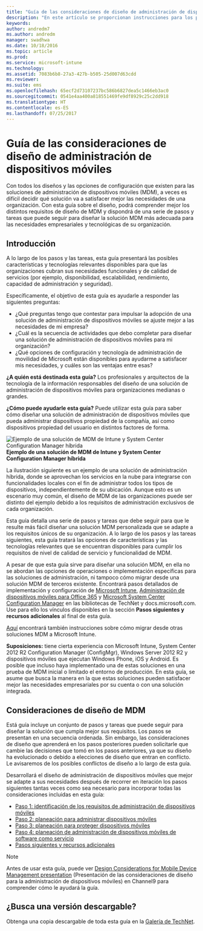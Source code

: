```yaml
---
title: "Guía de las consideraciones de diseño de administración de dispositivos móviles"
description: "En este artículo se proporcionan instrucciones para los profesionales de TI sobre cómo diseñar soluciones de administración de dispositivos móviles (MDM) de Microsoft que se crean en Enterprise Mobility + Security."
keywords: 
author: andredm7
ms.author: andredm
manager: swadhwa
ms.date: 10/18/2016
ms.topic: article
ms.prod: 
ms.service: microsoft-intune
ms.technology: 
ms.assetid: 7083b6b8-27a3-427b-b505-25d007d63cdd
ms.reviewer: 
ms.suite: ems
ms.openlocfilehash: 65ecf2d73107237bc586b6827dea5c1466eb3ac0
ms.sourcegitcommit: 0541e4aa400a818551469fe9df8929c25c2dd918
ms.translationtype: HT
ms.contentlocale: es-ES
ms.lasthandoff: 07/25/2017
---
```

# <a name="mobile-device-management-design-considerations-guide"></a>Guía de las consideraciones de diseño de administración de dispositivos móviles

Con todos los diseños y las opciones de configuración que existen para las soluciones de administración de dispositivos móviles (MDM), a veces es difícil decidir qué solución va a satisfacer mejor las necesidades de una organización. Con esta guía sobre el diseño, podrá comprender mejor los distintos requisitos de diseño de MDM y dispondrá de una serie de pasos y tareas que puede seguir para diseñar la solución MDM más adecuada para las necesidades empresariales y tecnológicas de su organización.

## <a name="getting-started"></a>Introducción

A lo largo de los pasos y las tareas, esta guía presentará las posibles características y tecnologías relevantes disponibles para que las organizaciones cubran sus necesidades funcionales y de calidad de servicios (por ejemplo, disponibilidad, escalabilidad, rendimiento, capacidad de administración y seguridad).

Específicamente, el objetivo de esta guía es ayudarle a responder las siguientes preguntas:

- ¿Qué preguntas tengo que contestar para impulsar la adopción de una solución de administración de dispositivos móviles se ajuste mejor a las necesidades de mi empresa?
- ¿Cuál es la secuencia de actividades que debo completar para diseñar una solución de administración de dispositivos móviles para mi organización?
- ¿Qué opciones de configuración y tecnología de administración de movilidad de Microsoft están disponibles para ayudarme a satisfacer mis necesidades, y cuáles son las ventajas entre esas?

**¿A quién está destinada esta guía?** Los profesionales y arquitectos de la tecnología de la información responsables del diseño de una solución de administración de dispositivos móviles para organizaciones medianas o grandes.

**¿Cómo puede ayudarle esta guía?** Puede utilizar esta guía para saber cómo diseñar una solución de administración de dispositivos móviles que pueda administrar dispositivos propiedad de la compañía, así como dispositivos propiedad del usuario en distintos factores de forma.

![Ejemplo de una solución de MDM de Intune y System Center Configuration Manager híbrida](./media/MDM_Figure_01.png)
**Ejemplo de una solución de MDM de Intune y System Center Configuration Manager híbrida**

La ilustración siguiente es un ejemplo de una solución de administración híbrida, donde se aprovechan los servicios en la nube para integrarse con funcionalidades locales con el fin de administrar todos los tipos de dispositivos, independientemente de su ubicación. Aunque esto es un escenario muy común, el diseño de MDM de las organizaciones puede ser distinto del ejemplo debido a los requisitos de administración exclusivos de cada organización.

Esta guía detalla una serie de pasos y tareas que debe seguir para que le resulte más fácil diseñar una solución MDM personalizada que se adapte a los requisitos únicos de su organización. A lo largo de los pasos y las tareas siguientes, esta guía tratará las opciones de características y las tecnologías relevantes que se encuentran disponibles para cumplir los requisitos de nivel de calidad de servicio y funcionalidad de MDM.

A pesar de que esta guía sirve para diseñar una solución MDM, en ella no se abordan las opciones de operaciones o implementación específicas para las soluciones de administración, ni tampoco cómo migrar desde una solución MDM de terceros existente. Encontrará pasos detallados de implementación y configuración de [Microsoft Intune](/Intune/), [Administración de dispositivos móviles para Office 365](https://technet.microsoft.com/library/ms.o365.cc.devicepolicy.aspx) y [Microsoft System Center Configuration Manager](https://technet.microsoft.com/library/cc507089.aspx) en las bibliotecas de TechNet y docs.microsoft.com. Use para ello los vínculos disponibles en la sección **Pasos siguientes y recursos adicionales** al final de esta guía.

[Aquí](https://blogs.technet.microsoft.com/intunesupport/2016/02/10/new-guide-on-how-to-migrate-from-other-mdm-technologies-to-microsoft-intune/) encontrará también instrucciones sobre cómo migrar desde otras soluciones MDM a Microsoft Intune.

**Suposiciones:** tiene cierta experiencia con Microsoft Intune, System Center 2012 R2 Configuration Manager (ConfigMgr), Windows Server 2012 R2 y dispositivos móviles que ejecutan Windows Phone, iOS y Android. Es posible que incluso haya implementado una de estas soluciones en una prueba de MDM inicial o limitado el entorno de producción. En esta guía, se asume que busca la manera en la que estas soluciones pueden satisfacer mejor las necesidades empresariales por su cuenta o con una solución integrada.

## <a name="mdm-design-considerations"></a>Consideraciones de diseño de MDM
Está guía incluye un conjunto de pasos y tareas que puede seguir para diseñar la solución que cumpla mejor sus requisitos. Los pasos se presentan en una secuencia ordenada. Sin embargo, las consideraciones de diseño que aprenderá en los pasos posteriores pueden solicitarle que cambie las decisiones que tomó en los pasos anteriores, ya que su diseño ha evolucionado o debido a elecciones de diseño que entran en conflicto. Le avisaremos de los posibles conflictos de diseño a lo largo de esta guía.

Desarrollará el diseño de administración de dispositivos móviles que mejor se adapte a sus necesidades después de recorrer en iteración los pasos siguientes tantas veces como sea necesario para incorporar todas las consideraciones incluidas en esta guía:

- [Paso 1: identificación de los requisitos de administración de dispositivos móviles](mdm-step-1-identify-your-mobile-device-management-requirements.md)
- [Paso 2: planeación para administrar dispositivos móviles](mdm-step-2-plan-for-mobile-device-management.md)
- [Paso 3: planeación para proteger dispositivos móviles](mdm-step-3-plan-enhancing-mobile-devices-protection.md)
- [Paso 4: planeación de administración de dispositivos móviles de software como servicio](mdm-step-4-plan-for-software-as-a-service-mobile-device-management.md)
- [Pasos siguientes y recursos adicionales](mdm-next-steps-and-additional-resources.md)

>[!NOTE]
> Antes de usar esta guía, puede ver [Design Considerations for Mobile Device Management presentation](https://channel9.msdn.com/Shows/TechNet+Radio/TNR1610) (Presentación de las consideraciones de diseño para la administración de dispositivos móviles) en Channel9 para comprender cómo le ayudará la guía.

## <a name="looking-for-a-downloadable-version"></a>¿Busca una versión descargable?
Obtenga una copia descargable de toda esta guía en la [Galería de TechNet](https://gallery.technet.microsoft.com/Mobile-Device-Management-7d401582).
